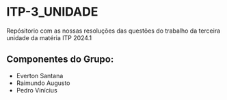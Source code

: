# ITP-3_UNIDADE
Repósitorio com as nossas resoluções das questões do trabalho da terceira unidade da matéria ITP 2024.1

## Componentes do Grupo:
- Everton Santana
- Raimundo Augusto
- Pedro Vinícius
